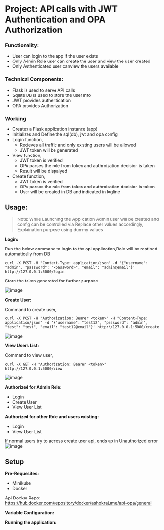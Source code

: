 # Project: API calls with JWT Authentication and OPA Authorization

### Functionality:

- User can login to the app if the user exists
- Only Admin Role user can create the user and view the user created
- Only Authenticated user canview the users available

### Technical Components:

- Flask is used to serve API calls
- Sqllite DB is used to store the user info
- JWT provides authentication
- OPA provides Authorization

### Working

- Creates a Flask application instance (app)
- Initializes and Define the sql(db), jwt and opa config
- Login function,
  - Recieves all traffic and only existing users will be allowed
  - JWT token will be generated
- View function,
  - JWT token is verified
  - OPA parses the role from token and authroization decision is taken
  - Result will be dispalyed
- Create function,
  - JWT token is verified
  - OPA parses the role from token and authroization decision is taken
  - User will be created in DB and indicated in logline


## Usage:

> Note: While Launching the Application Admin user will be created and config can be controlled via <helm>
> Replace other values accordingly, Explaination purpose using dummy values

**Login:**

Run the below command to login to the api application,Role will be reatined automatically from DB 

```
curl -X POST -H "Content-Type: application/json" -d '{"username": "admin", "password": "<password>", "email": "admin@email"}' http://127.0.0.1:5000/login
```

Store the token generated for further purpose

![image](https://github.com/ashokrajuu/api-opa/assets/24654074/b92935d3-a9ce-4b38-848b-fa33b0f1a5fc)


**Create User:**

Command to create user,

```
curl -X POST -H "Authorization: Bearer <token>" -H "Content-Type: application/json" -d '{"username": "test12", "password": "admin", "test": "test", "email": "test12@email"}' http://127.0.0.1:5000/create
```

![image](https://github.com/ashokrajuu/api-opa/assets/24654074/568e5ed0-6871-4183-853a-996d894ad490)

**View Users List:**

Command to view user,

```
curl -X GET -H "Authorization: Bearer <token>" http://127.0.0.1:5000/view
```

![image](https://github.com/ashokrajuu/api-opa/assets/24654074/aaf0f6b8-81f7-465b-8b9f-dc1bcaa7a05e)

**Authorized for Admin Role:**
- Login
- Create User
- View User List


**Authorized for other Role and users existing:**
- Login
- View User List

If normal users try to access create user api, ends up in Unauthorized error
![image](https://github.com/ashokrajuu/api-opa/assets/24654074/4d47eadd-dcef-4e46-9cc0-e47774ad970d)


## Setup

**Pre-Requesites:**

- Minikube
- Docker

Api Docker Repo: https://hub.docker.com/repository/docker/ashokrajume/api-opa/general

**Variable Configuration:**


**Running the application:**





